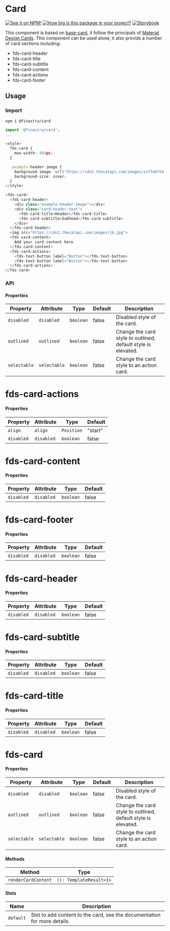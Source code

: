 # Card

[![See it on NPM!](https://img.shields.io/npm/v/@finastra/card?style=for-the-badge)](https://www.npmjs.com/package/@finastra/card)
[![How big is this package in your project?](https://img.shields.io/bundlephobia/minzip/@finastra/card?style=for-the-badge)](https://bundlephobia.com/result?p=@finastra/card)
[![Storybook](https://shields.io/badge/-Play%20with%20this%20web%20component-2a0481?logo=storybook&style=for-the-badge)](https://finastra.github.io/finastra-design-system/?path=/story/data-display-cards-card--default)

This component is based on [base-card](./src/base-card.ts), it follow the principals of [Material Design Cards](https://m3.material.io/components/cards/guidelines).
This component can be used alone, it also provids a number of card sections including:

- fds-card-header
- fds-card-title
- fds-card-subtitle
- fds-card-content
- fds-card-actions
- fds-card-footer

## Usage

### Import

```
npm i @finastra/card
```

```ts
import '@finastra/card';
...

<style>
  fds-card {
    max-width: 400px;
  }

  .example-header-image {
    background-image: url('https://cdn2.thecatapi.com/images/zvfTwDY54.jpg');
    background-size: cover;
  }
</style>

<fds-card>
  <fds-card-header>
    <div class="example-header-image"></div>
    <div class="card-header-text">
      <fds-card-title>Header</fds-card-title>
      <fds-card-subtitle>Subhead</fds-card-subtitle>
    </div>
  </fds-card-header>
  <img src="https://cdn2.thecatapi.com/images/jb.jpg">
  <fds-card-content>
    Add your card content here
  </fds-card-content>
  <fds-card-actions>
    <fds-text-button label="Button"></fds-text-button>
    <fds-text-button label="Button"></fds-text-button>
  </fds-card-actions>
</fds-card>
```

### API

<!-- DOC -->

#### Properties

| Property     | Attribute    | Type      | Default | Description                                                   |
| ------------ | ------------ | --------- | ------- | ------------------------------------------------------------- |
| `disabled`   | `disabled`   | `boolean` | false   | Disabled style of the card.                                   |
| `outlined`   | `outlined`   | `boolean` | false   | Change the card style to outlined, default style is elevated. |
| `selectable` | `selectable` | `boolean` | false   | Change the card style to an action card.                      |

# fds-card-actions

#### Properties

| Property   | Attribute  | Type       | Default |
| ---------- | ---------- | ---------- | ------- |
| `align`    | `align`    | `Position` | "start" |
| `disabled` | `disabled` | `boolean`  | false   |

# fds-card-content

#### Properties

| Property   | Attribute  | Type      | Default |
| ---------- | ---------- | --------- | ------- |
| `disabled` | `disabled` | `boolean` | false   |

# fds-card-footer

#### Properties

| Property   | Attribute  | Type      | Default |
| ---------- | ---------- | --------- | ------- |
| `disabled` | `disabled` | `boolean` | false   |

# fds-card-header

#### Properties

| Property   | Attribute  | Type      | Default |
| ---------- | ---------- | --------- | ------- |
| `disabled` | `disabled` | `boolean` | false   |

# fds-card-subtitle

#### Properties

| Property   | Attribute  | Type      | Default |
| ---------- | ---------- | --------- | ------- |
| `disabled` | `disabled` | `boolean` | false   |

# fds-card-title

#### Properties

| Property   | Attribute  | Type      | Default |
| ---------- | ---------- | --------- | ------- |
| `disabled` | `disabled` | `boolean` | false   |

# fds-card

#### Properties

| Property     | Attribute    | Type      | Default | Description                                                   |
| ------------ | ------------ | --------- | ------- | ------------------------------------------------------------- |
| `disabled`   | `disabled`   | `boolean` | false   | Disabled style of the card.                                   |
| `outlined`   | `outlined`   | `boolean` | false   | Change the card style to outlined, default style is elevated. |
| `selectable` | `selectable` | `boolean` | false   | Change the card style to an action card.                      |

#### Methods

| Method              | Type                    |
| ------------------- | ----------------------- |
| `renderCardContent` | `(): TemplateResult<1>` |

#### Slots

| Name      | Description                                                              |
| --------- | ------------------------------------------------------------------------ |
| `default` | Slot to add content to the card, see the documentation for more details. |

<!-- /DOC -->
